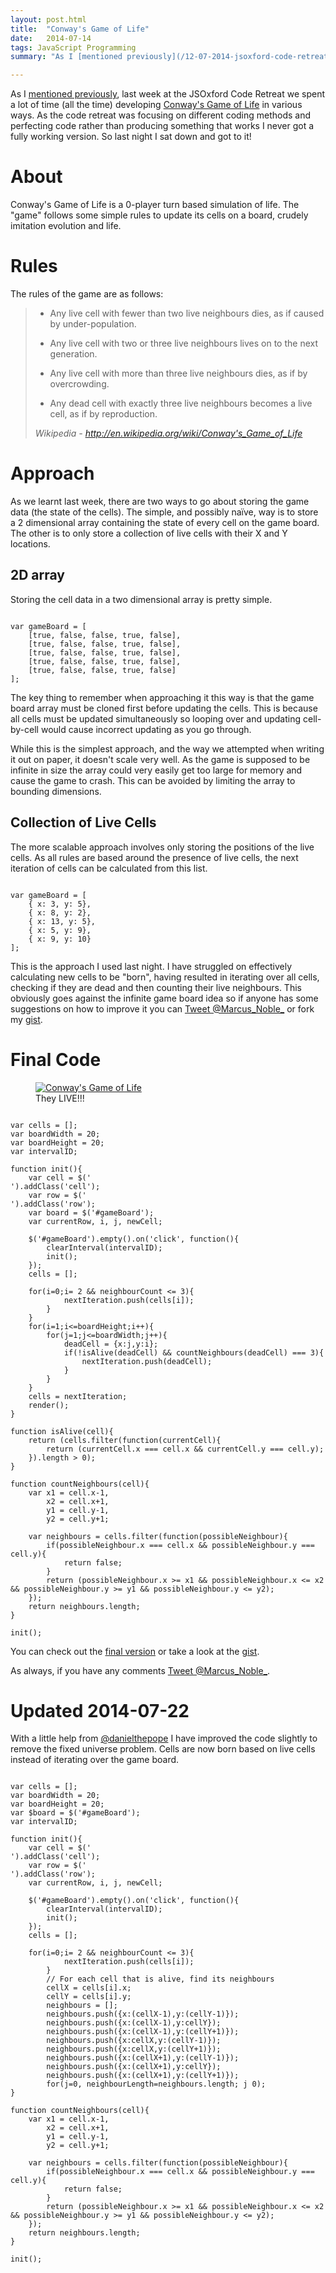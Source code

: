 ```yaml
---
layout: post.html
title:  "Conway's Game of Life"
date:   2014-07-14
tags: JavaScript Programming
summary: "As I [mentioned previously](/12-07-2014-jsoxford-code-retreat/), last week at the JSOxford Code Retreat we spent a lot of time (all the time) developing [Conway's Game of Life](http://en.wikipedia.org/wiki/Conway's_Game_of_Life) in various ways. As the code retreat was focusing on different coding methods and perfecting code rather than producing something that works I never got a fully working version. So last night I sat down and got to it!"

---
```


As I [mentioned previously](/12-07-2014-jsoxford-code-retreat/), last week at the JSOxford Code Retreat we spent a lot of time (all the time) developing [Conway's Game of Life](http://en.wikipedia.org/wiki/Conway's_Game_of_Life) in various ways. As the code retreat was focusing on different coding methods and perfecting code rather than producing something that works I never got a fully working version. So last night I sat down and got to it!

# About

Conway's Game of Life is a 0-player turn based simulation of life. The "game" follows some simple rules to update its cells on a board, crudely imitation evolution and life.

# Rules

The rules of the game are as follows:

<blockquote markdown="1">

* Any live cell with fewer than two live neighbours dies, as if caused by under-population.

* Any live cell with two or three live neighbours lives on to the next generation.

* Any live cell with more than three live neighbours dies, as if by overcrowding.

* Any dead cell with exactly three live neighbours becomes a live cell, as if by reproduction.

<cite>Wikipedia - http://en.wikipedia.org/wiki/Conway's_Game_of_Life</cite>
</blockquote>

# Approach

As we learnt last week, there are two ways to go about storing the game data (the state of the cells). The simple, and possibly naïve, way is to store a 2 dimensional array containing the state of every cell on the game board. The other is to only store a collection of live cells with their X and Y locations.

## 2D array

Storing the cell data in a two dimensional array is pretty simple.

<pre><code class="javascript">
var gameBoard = [
	[true, false, false, true, false],
	[true, false, false, true, false],
	[true, false, false, true, false],
	[true, false, false, true, false],
	[true, false, false, true, false]
];
</code></pre>

The key thing to remember when approaching it this way is that the game board array must be cloned first before updating the cells. This is because all cells must be updated simultaneously so looping over and updating cell-by-cell would cause incorrect updating as you go through.

While this is the simplest approach, and the way we attempted when writing it out on paper, it doesn't scale very well. As the game is supposed to be infinite in size the array could very easily get too large for memory and cause the game to crash. This can be avoided by limiting the array to bounding dimensions.

## Collection of Live Cells

The more scalable approach involves only storing the positions of the live cells. As all rules are based around the presence of live cells, the next iteration of cells can be calculated from this list.

<pre><code class="javascript">
var gameBoard = [
	{ x: 3, y: 5},
	{ x: 8, y: 2},
	{ x: 13, y: 5},
	{ x: 5, y: 9},
	{ x: 9, y: 10}
];
</code></pre>

This is the approach I used last night. I have struggled on effectively calculating new cells to be "born", having resulted in iterating over all cells, checking if they are dead and then counting their live neighbours. This obviously goes against the infinite game board idea so if anyone has some suggestions on how to improve it you can <a href="https://twitter.com/intent/tweet?screen_name=Marcus_Noble_" class="twitter-contact-link" data-related="Marcus_Noble_" data-dnt="true" target="_blank"><i class="icon-twitter"></i>Tweet @Marcus\_Noble_</a> or fork my [gist](https://gist.github.com/AverageMarcus/f5e34825ef89e11443be).

# Final Code

<figure class="center" markdown="1">
<a href="{{ site.url }}/Conways-Game-Of-Life" target="_blank">
  <img src="{{site.url}}/images/conways-game-of-life.PNG" alt="Conway's Game of Life">
</a>
<figcaption>They LIVE!!!</figcaption>
</figure>

<pre><code class="javascript">
var cells = [];
var boardWidth = 20;
var boardHeight = 20;
var intervalID;

function init(){
	var cell = $('<div/>').addClass('cell');
	var row = $('<div/>').addClass('row');
	var board = $('#gameBoard');
	var currentRow, i, j, newCell;

	$('#gameBoard').empty().on('click', function(){
		clearInterval(intervalID);
		init();
	});
	cells = [];

	for(i=0;i<boardHeight;i++){
		currentRow = row.clone();
		board.append(currentRow);
		for(j=0;j<boardHeight;j++){
			currentRow.append(cell.clone());
		}
	}

	for(i=0;i<50;i++){
		newCell = {
			x: (Math.floor(Math.random() * (boardWidth - 1) + 1)),
			y: (Math.floor(Math.random() * (boardHeight - 1) + 1))
		};
		cells.push(newCell)
	}

	render();

	intervalID = setInterval(function(){
		tick();
	}, 1000);
}

function render(){
	$('.cell').css('background','white');
	for(var i=0; i<cells.length;i++){
		$($($('.row').get(cells[i].y-1)).find('.cell').get(cells[i].x-1)).css('background', 'black');
	}
}

function tick(){
	var neighbourCount = 0;
	var nextIteration = [];
	var deadCell, i, j;

	// All cells are dead, lets restart
	if(cells.length === 0){
		clearInterval(intervalID);
		setTimeout(function(){
			init();
		}, 5000);
		return;
	}

	for(i=0; i<cells.length;i++){
		neighbourCount = countNeighbours(cells[i]);
		if(neighbourCount >= 2 && neighbourCount <= 3){
			nextIteration.push(cells[i]);
		}
	}
	for(i=1;i<=boardHeight;i++){
		for(j=1;j<=boardWidth;j++){
			deadCell = {x:j,y:i};
			if(!isAlive(deadCell) && countNeighbours(deadCell) === 3){
				nextIteration.push(deadCell);
			}
		}
	}
	cells = nextIteration;
	render();
}

function isAlive(cell){
	return (cells.filter(function(currentCell){
		return (currentCell.x === cell.x && currentCell.y === cell.y);
	}).length > 0);
}

function countNeighbours(cell){
	var x1 = cell.x-1,
		x2 = cell.x+1,
		y1 = cell.y-1,
		y2 = cell.y+1;

	var neighbours = cells.filter(function(possibleNeighbour){
		if(possibleNeighbour.x === cell.x && possibleNeighbour.y === cell.y){
			return false;
		}
		return (possibleNeighbour.x >= x1 && possibleNeighbour.x <= x2 && possibleNeighbour.y >= y1 && possibleNeighbour.y <= y2);
	});
	return neighbours.length;
}

init();
</code></pre>


You can check out the [final version](/Conways-Game-Of-Life) or take a look at the [gist](https://gist.github.com/AverageMarcus/f5e34825ef89e11443be).

As always, if you have any comments <a href="https://twitter.com/intent/tweet?screen_name=Marcus_Noble_" class="twitter-contact-link" data-related="Marcus_Noble_" data-dnt="true" target="_blank"><i class="icon-twitter"></i>Tweet @Marcus\_Noble_</a>.

# Updated 2014-07-22

With a little help from [@danielthepope](https://twitter.com/danielthepope/) I have improved the code slightly to remove the fixed universe problem. Cells are now born based on live cells instead of iterating over the game board.

<pre><code class="javascript">
var cells = [];
var boardWidth = 20;
var boardHeight = 20;
var $board = $('#gameBoard');
var intervalID;

function init(){
	var cell = $('<div/>').addClass('cell');
	var row = $('<div/>').addClass('row');
	var currentRow, i, j, newCell;

	$('#gameBoard').empty().on('click', function(){
		clearInterval(intervalID);
		init();
	});
	cells = [];

	for(i=0;i<boardHeight;i++){
		currentRow = row.clone();
		$board.append(currentRow);
		for(j=0;j<boardHeight;j++){
			currentRow.append(cell.clone());
		}
	}

	for(i=0;i<50;i++){
		newCell = {
			x: (Math.floor(Math.random() * (boardWidth - 1) + 1)),
			y: (Math.floor(Math.random() * (boardHeight - 1) + 1))
		};
		cells.push(newCell)
	}

	render();

	intervalID = setInterval(function(){
		tick();
	}, 1000);
}

function render(){
	$board.find('.cell').css('background','white');
	for(var i=0; i<cells.length;i++){
		$($($('.row').get(cells[i].y-1)).find('.cell').get(cells[i].x-1)).css('background', 'black');
	}
}

function tick(){
	var neighbourCount = 0;
	var nextIteration = [];
	var candidates = [];
	var neighbours, i, j,
		cellX, cellY,
		cellLength, neighbourLength, candidateLength;

	// All cells are dead, lets restart
	if(cells.length === 0){
		clearInterval(intervalID);
		init();
		return;
	}

	for(i=0, cellLength=cells.length; i<cellLength; i++){
		neighbourCount = countNeighbours(cells[i]);
		if(neighbourCount >= 2 && neighbourCount <= 3){
			nextIteration.push(cells[i]);
		}
		// For each cell that is alive, find its neighbours
		cellX = cells[i].x;
		cellY = cells[i].y;
		neighbours = [];
		neighbours.push({x:(cellX-1),y:(cellY-1)});
		neighbours.push({x:(cellX-1),y:cellY});
		neighbours.push({x:(cellX-1),y:(cellY+1)});
		neighbours.push({x:cellX,y:(cellY-1)});
		neighbours.push({x:cellX,y:(cellY+1)});
		neighbours.push({x:(cellX+1),y:(cellY-1)});
		neighbours.push({x:(cellX+1),y:cellY});
		neighbours.push({x:(cellX+1),y:(cellY+1)});
		for(j=0, neighbourLength=neighbours.length; j<neighbourLength; j++){
			// Keep the neighbour cells if they are dead
			// We don't want to keep multiple copies of the neighbour cell
			if(!isAlive(neighbours[j]) && candidates.filter(function(currentCell){
				return (currentCell.x === neighbours[j].x && currentCell.y == neighbours[j].y);
			}).length === 0) {
				candidates.push(neighbours[j]);
			}
		}
	}
	// Now we have a list of dead neighbours of at least 1 live neighbour (candidates)
	// Bring the cell to life if we find that each neighbour has 3 other live neighbouring cells
	for(i=0, candidateLength=candidates.length; i<candidateLength; i++){
		if(countNeighbours(candidates[i]) === 3){
			nextIteration.push(candidates[i]);
		}
	}
	cells = nextIteration;
	render();
}

function isAlive(cell){
	return (cells.filter(function(currentCell){
		return (currentCell.x === cell.x && currentCell.y === cell.y);
	}).length > 0);
}

function countNeighbours(cell){
	var x1 = cell.x-1,
		x2 = cell.x+1,
		y1 = cell.y-1,
		y2 = cell.y+1;

	var neighbours = cells.filter(function(possibleNeighbour){
		if(possibleNeighbour.x === cell.x && possibleNeighbour.y === cell.y){
			return false;
		}
		return (possibleNeighbour.x >= x1 && possibleNeighbour.x <= x2 && possibleNeighbour.y >= y1 && possibleNeighbour.y <= y2);
	});
	return neighbours.length;
}

init();
</code></pre>
